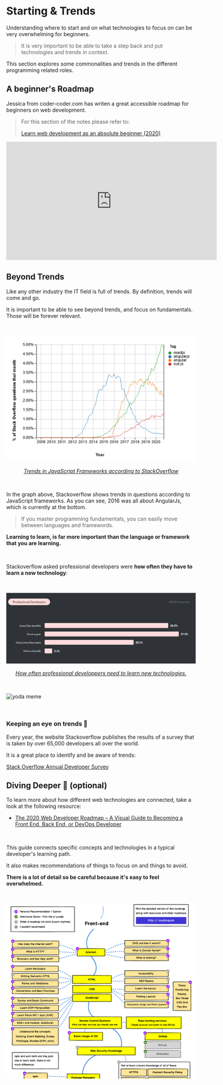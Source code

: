 # Starting & Trends

Understanding where to start and on what technologies to focus on can be very overwhelming for beginners.

> It is very important to be able to take a step back and put technologies and trends in context.

This section explores some commonalities and trends in the different programming related roles.



## A beginner's Roadmap

Jessica from coder-coder.com has writen a great accessible roadmap for beginners on web development.

> For this section of the notes please refer to:
>
> [Learn web development as an absolute beginner (2020)](https://coder-coder.com/learn-web-development/)

<iframe width="560" height="315" src="https://www.youtube.com/embed/ysEN5RaKOlA" frameborder="0" allow="accelerometer; autoplay; clipboard-write; encrypted-media; gyroscope; picture-in-picture" allowfullscreen></iframe>



## Beyond Trends

Like any other industry the IT field is full of trends. By definition, trends will come and go.

It is important to be able to see beyond trends, and focus on fundamentals. Those will be forever relevant.

<br>

![graph of stackoverflow js framework trends](assets/image-20201125095512990.png)

<p align="center"><a href="https://insights.stackoverflow.com/trends?utm_source=so-owned&utm_medium=blog&utm_campaign=trends&utm_content=blog-link&tags=angularjs%2Cangular%2Creactjs%2Cvue.js"><em>Trends in JavaScript Frameworks according to StackOverflow</em></a></p>

<br>

In the graph above, Stackoverflow shows trends in questions according to JavaScript frameworks. As you can see, 2016 was all about AngularJs, which is currently at the bottom.

> If you master programming fundamentals, you can easily move between languages and framewords.

**Learning to learn, is far more important than the language or framework that you are learning.**

<br>

Stackoverflow asked professional developers were **how often they have to learn a new technology**:

<br>

![image-20201125100253658](assets/image-20201125100253658.png)

<p align="center"><a href="https://insights.stackoverflow.com/survey/2020#technology-learning-new-tech-frequency-professional-developers"><em>How often professional developpers need to learn new technologies.</em></a></p>

<br>

![yoda meme](https://lh3.googleusercontent.com/6VTKSr2ocsAjK7cjlc2kGiXP8XnNghliLE_jSpuawnPzTB313pois4qLeDyrJ8tMASOJ3iAAQ7ZQnoAT-MtGR1lkENnEKMAdstLmLX6Tb88K0EeCu6IYWh9iZaXMgJYYlnHWrT01ahw ':size=300')

<br>

### Keeping an eye on trends 👀

Every year, the website Stackoverflow publishes the results of a survey that is taken by over 65,000 developers all over the world.

It is a great place to identify and be aware of trends:

[Stack Overflow Annual Developer Survey](https://insights.stackoverflow.com/survey)



## Diving Deeper 🤿 (optional)

To learn more about how different web technologies are connected, take a look at the following resource:

- [The 2020 Web Developer Roadmap – A Visual Guide to Becoming a Front End, Back End, or DevOps Developer](https://www.freecodecamp.org/news/2019-web-developer-roadmap/)

<br>

This guide connects specific concepts and technologies in a typical developer's learning path.

It also makes recommendations of things to focus on and things to avoid.

**There is a lot of detail so be careful because it's easy to feel overwhelmed.**

<br>

![image-20201203074255469](assets/image-20201203074255469.png)

